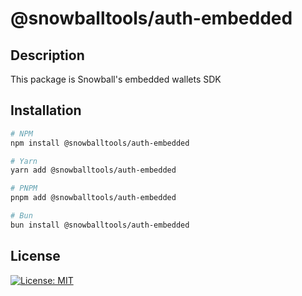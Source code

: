 # @snowballtools/auth-embedded

## Description

This package is Snowball's embedded wallets SDK

## Installation

```zsh
# NPM
npm install @snowballtools/auth-embedded

# Yarn
yarn add @snowballtools/auth-embedded

# PNPM
pnpm add @snowballtools/auth-embedded

# Bun
bun install @snowballtools/auth-embedded
```

## License

[![License: MIT](https://img.shields.io/badge/License-MIT-yellow.svg)](https://opensource.org/licenses/MIT)
